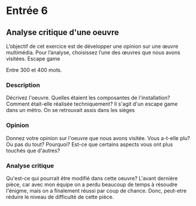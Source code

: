 # Entrée 6
## Analyse critique d'une oeuvre

L’objectif de cet exercice est de développer une opinion sur une œuvre multimédia. Pour l’analyse, choisissez l’une des œuvres que nous avons visitées. 
Escape game

Entre 300 et 400 mots. 

### Description
Décrivez l'oeuvre. Quelles étaient les composantes de l'installation? Comment était-elle réalisée techniquement? 
Il s'agit d'un escape game dans un métro. On se retrouvait assis dans les sièges
### Opinion
Donnez votre opinion sur l'oeuvre que nous avons visitée. Vous a-t-elle plu? Ou pas du tout? Pourquoi? Est-ce que certains aspects vous ont plus touchés que d'autres? 

### Analyse critique
Qu'est-ce qui pourrait être modifié dans cette oeuvre? 
L'avant dernière pièce, car avec mon équipe on a perdu beaucoup de temps à résoudre l'énigme, mais on a finalement réussi par coup de chance. Donc, peut-etre réduire le niveau de difficulté de cette pièce.
